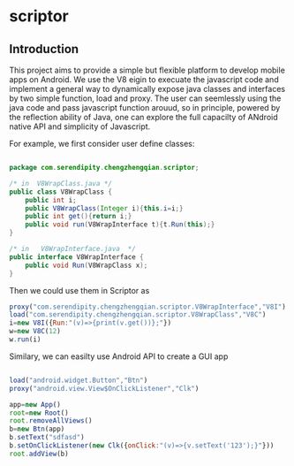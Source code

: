 # scriptor

## Introduction

This project aims to provide a simple but flexible platform to develop mobile apps on Android.
We use the V8 eigin to execuate the javascript code and implement a general way to dynamically expose java classes and interfaces by two simple function, load and proxy.
The user can seemlessly using the java code and pass javascript function arouud, so in principle, powered by the reflection ability of Java, one can explore the full capacilty of ANdroid native API and simplicity of Javascript.

For example, we first consider user define classes:

``` java

package com.serendipity.chengzhengqian.scriptor;

/* in  V8WrapClass.java */
public class V8WrapClass {
    public int i;
    public V8WrapClass(Integer i){this.i=i;}
    public int get(){return i;}
    public void run(V8WrapInterface t){t.Run(this);}
}

/* in   V8WrapInterface.java  */
public interface V8WrapInterface {
    public void Run(V8WrapClass x);
}

```

Then we could use them in Scriptor as

``` javascript
proxy("com.serendipity.chengzhengqian.scriptor.V8WrapInterface","V8I")
load("com.serendipity.chengzhengqian.scriptor.V8WrapClass","V8C")
i=new V8I({Run:"(v)=>{print(v.get())};"})
w=new V8C(12)
w.run(i)
```


Similary, we can easilty use Android API to create a GUI app

``` javascript

load("android.widget.Button","Btn")
proxy("android.view.View$OnClickListener","Clk")

app=new App()
root=new Root()
root.removeAllViews()
b=new Btn(app)
b.setText("sdfasd")
b.setOnClickListener(new Clk({onClick:"(v)=>{v.setText('123');}"}))
root.addView(b)

```

